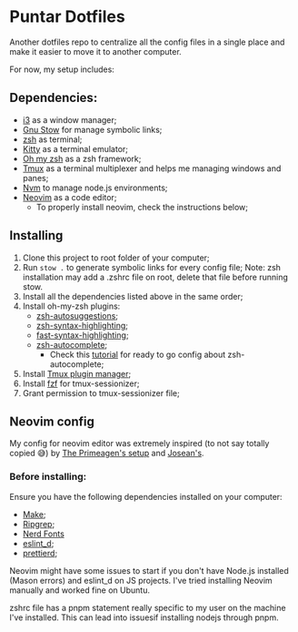 # Puntar Dotfiles

Another dotfiles repo to centralize all the config files in a single place and make it easier to move it to another computer.

For now, my setup includes:

## Dependencies:

- [i3](https://i3wm.org/) as a window manager;
- [Gnu Stow](https://www.gnu.org/software/stow/) for manage symbolic links;
- [zsh](https://github.com/ohmyzsh/ohmyzsh/wiki/Installing-ZSH) as terminal;
- [Kitty](https://sw.kovidgoyal.net/kitty/) as a terminal emulator;
- [Oh my zsh](https://ohmyz.sh/) as a zsh framework;
- [Tmux](https://github.com/tmux/tmux/wiki) as a terminal multiplexer and helps me managing windows and panes;
- [Nvm](https://github.com/nvm-sh/nvm) to manage node.js environments;
- [Neovim](https://neovim.io/) as a code editor;
  - To properly install neovim, check the instructions below;

## Installing

1. Clone this project to root folder of your computer;
2. Run `stow .` to generate symbolic links for every config file;
   Note: zsh installation may add a .zshrc file on root, delete that file before running stow.
3. Install all the dependencies listed above in the same order;
4. Install oh-my-zsh plugins:
   - [zsh-autosuggestions](https://github.com/zsh-users/zsh-autosuggestions/blob/master/INSTALL.md);
   - [zsh-syntax-highlighting](https://github.com/zsh-users/zsh-syntax-highlighting/blob/master/INSTALL.md#oh-my-zsh);
   - [fast-syntax-highlighting](https://github.com/zdharma-continuum/fast-syntax-highlighting?tab=readme-ov-file#oh-my-zsh);
   - [zsh-autocomplete](https://github.com/marlonrichert/zsh-autocomplete#manual-installation);
     - Check this [tutorial](https://gist.github.com/n1snt/454b879b8f0b7995740ae04c5fb5b7df) for ready to go config about zsh-autocomplete;
5. Install [Tmux plugin manager](https://github.com/tmux-plugins/tpm);
6. Install [fzf](https://github.com/junegunn/fzf?tab=readme-ov-file#using-linux-package-managers) for tmux-sessionizer;
7. Grant permission to tmux-sessionizer file;

## Neovim config

My config for neovim editor was extremely inspired (to not say totally copied 😅) by [The Primeagen's setup](https://youtu.be/w7i4amO_zaE?si=MZnSUGCVOdmvv3hF) and [Josean's](https://youtu.be/vdn_pKJUda8?si=kq5_91qoim-P4lbG).

### Before installing:

Ensure you have the following dependencies installed on your computer:

- [Make](https://www.gnu.org/software/make/);
- [Ripgrep](https://github.com/BurntSushi/ripgrep#installation);
- [Nerd Fonts](https://linuxspin.com/install-nerd-fonts-on-ubuntu/)
- [eslint_d](https://www.npmjs.com/package/eslint_d);
- [prettierd](https://github.com/fsouza/prettierd);

Neovim might have some issues to start if you don't have Node.js installed (Mason errors) and eslint_d on JS projects.
I've tried installing Neovim manually and worked fine on Ubuntu.

zshrc file has a pnpm statement really specific to my user on the machine I've installed. This can lead into issuesif installing nodejs through pnpm.
